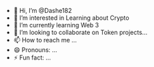 - 👋 Hi, I’m @Dashe182
- 👀 I’m interested in Learning about Crypto
- 🌱 I’m currently learning Web 3 
- 💞️ I’m looking to collaborate on Token projects...
- 📫 How to reach me ...
- 😄 Pronouns: ...
- ⚡ Fun fact: ...

<!---
Dashe182/Dashe182 is a ✨ special ✨ repository because its `README.md` (this file) appears on your GitHub profile.
You can click the Preview link to take a look at your changes.
--->
